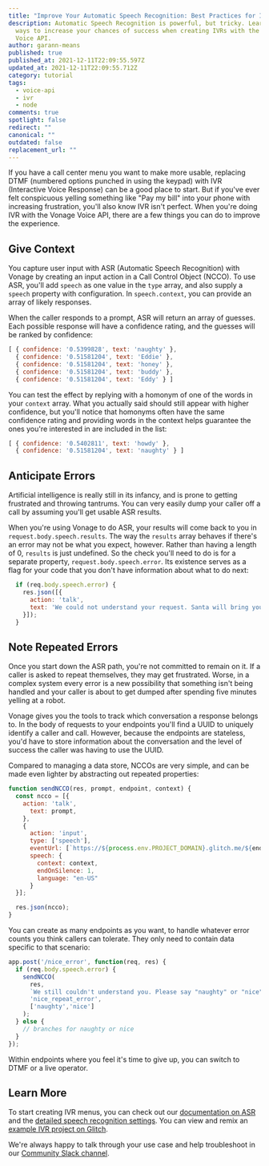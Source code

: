 ```yaml
---
title: "Improve Your Automatic Speech Recognition: Best Practices for IVRs"
description: Automatic Speech Recognition is powerful, but tricky. Learn a few
  ways to increase your chances of success when creating IVRs with the Vonage
  Voice API.
author: garann-means
published: true
published_at: 2021-12-11T22:09:55.597Z
updated_at: 2021-12-11T22:09:55.712Z
category: tutorial
tags:
  - voice-api
  - ivr
  - node
comments: true
spotlight: false
redirect: ""
canonical: ""
outdated: false
replacement_url: ""
---
```

If you have a call center menu you want to make more usable, replacing DTMF (numbered options punched in using the keypad) with IVR (Interactive Voice Response) can be a good place to start. But if you've ever felt conspicuous yelling something like "Pay my bill" into your phone with increasing frustration, you'll also know IVR isn't perfect. When you're doing IVR with the Vonage Voice API, there are a few things you can do to improve the experience.

## Give Context

You capture user input with ASR (Automatic Speech Recognition) with Vonage by creating an input action in a Call Control Object (NCCO). To use ASR, you'll add `speech` as one value in the `type` array, and also supply a `speech` property with configuration. In `speech.context`, you can provide an array of likely responses. 

When the caller responds to a prompt, ASR will return an array of guesses. Each possible response will have a confidence rating, and the guesses will be ranked by confidence:

```javascript
[ { confidence: '0.5399828', text: 'naughty' },
  { confidence: '0.51581204', text: 'Eddie' },
  { confidence: '0.51581204', text: 'honey' },
  { confidence: '0.51581204', text: 'buddy' },
  { confidence: '0.51581204', text: 'Eddy' } ]
```

You can test the effect by replying with a homonym of one of the words in your `context` array. What you actually said should still appear with higher confidence, but you'll notice that homonyms often have the same confidence rating and providing words in the context helps guarantee the ones you're interested in are included in the list:

```javascript
[ { confidence: '0.5402811', text: 'howdy' },
  { confidence: '0.51581204', text: 'naughty' } ]
```

## Anticipate Errors

Artificial intelligence is really still in its infancy, and is prone to getting frustrated and throwing tantrums. You can very easily dump your caller off a call by assuming you'll get usable ASR results. 

When you're using Vonage to do ASR, your results will come back to you in `request.body.speech.results`. The way the `results` array behaves if there's an error may not be what you expect, however. Rather than having a length of 0, `results` is just undefined. So the check you'll need to do is for a separate property, `request.body.speech.error`. Its existence serves as a flag for your code that you don't have information about what to do next:

```javascript
  if (req.body.speech.error) {
    res.json([{
      action: 'talk',
      text: 'We could not understand your request. Santa will bring you socks.'
    }]);
  }
```

## Note Repeated Errors

Once you start down the ASR path, you're not committed to remain on it. If a caller is asked to repeat themselves, they may get frustrated. Worse, in a complex system every error is a new possibility that something isn't being handled and your caller is about to get dumped after spending five minutes yelling at a robot. 

Vonage gives you the tools to track which conversation a response belongs to. In the body of requests to your endpoints you'll find a UUID to uniquely identify a caller and call. However, because the endpoints are stateless, you'd have to store information about the conversation and the level of success the caller was having to use the UUID. 

Compared to managing a data store, NCCOs are very simple, and can be made even lighter by abstracting out repeated properties:

```javascript
function sendNCCO(res, prompt, endpoint, context) {
  const ncco = [{
    action: 'talk',
      text: prompt,
    },
    {
      action: 'input',
      type: ['speech'],
      eventUrl: [`https://${process.env.PROJECT_DOMAIN}.glitch.me/${endpoint}`],
      speech: {
        context: context,
        endOnSilence: 1,
        language: "en-US"
      }
  }];

  res.json(ncco);
}
```

You can create as many endpoints as you want, to handle whatever error counts you think callers can tolerate. They only need to contain data specific to that scenario:

```javascript
app.post('/nice_error', function(req, res) {
  if (req.body.speech.error) {
    sendNCCO(
      res,
      `We still couldn't understand you. Please say "naughty" or "nice".`,
      'nice_repeat_error',
      ['naughty','nice']
    );
  } else {
    // branches for naughty or nice
  }
});
```

Within endpoints where you feel it's time to give up, you can switch to DTMF or a live operator. 

## Learn More

To start creating IVR menus, you can check out our [documentation on ASR](https://developer.vonage.com/voice/voice-api/code-snippets/handle-user-input-with-asr) and the [detailed speech recognition settings](https://developer.vonage.com/voice/voice-api/ncco-reference#speech-recognition-settings). You can view and remix an [example IVR project on Glitch](https://glitch.com/edit/#!/vonage-ivr-menu).

We're always happy to talk through your use case and help troubleshoot in our [Community Slack channel](https://developer.vonage.com/slack).